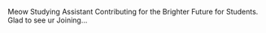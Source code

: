 Meow Studying Assistant
Contributing for the Brighter Future for Students.
Glad to see ur Joining...

